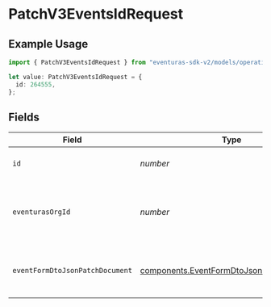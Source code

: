 # PatchV3EventsIdRequest

## Example Usage

```typescript
import { PatchV3EventsIdRequest } from "eventuras-sdk-v2/models/operations";

let value: PatchV3EventsIdRequest = {
  id: 264555,
};
```

## Fields

| Field                                                                                                | Type                                                                                                 | Required                                                                                             | Description                                                                                          |
| ---------------------------------------------------------------------------------------------------- | ---------------------------------------------------------------------------------------------------- | ---------------------------------------------------------------------------------------------------- | ---------------------------------------------------------------------------------------------------- |
| `id`                                                                                                 | *number*                                                                                             | :heavy_check_mark:                                                                                   | The ID of the event to update.                                                                       |
| `eventurasOrgId`                                                                                     | *number*                                                                                             | :heavy_minus_sign:                                                                                   | Optional organization Id. Will be required in API version 4.                                         |
| `eventFormDtoJsonPatchDocument`                                                                      | [components.EventFormDtoJsonPatchDocument](../../models/components/eventformdtojsonpatchdocument.md) | :heavy_minus_sign:                                                                                   | The JSON Patch document with updates.                                                                |